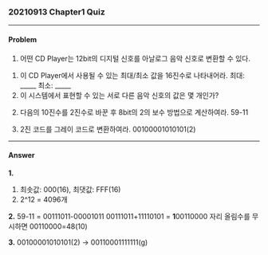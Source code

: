 ### 20210913 Chapter1 Quiz
--------------------------
#### Problem

1. 어떤 CD Player는 12bit의 디지털 신호를 아날로그 음악 신호로 변환할 수 있다.
1) 이 CD Player에서 사용될 수 있는 최대/최소 값을 16진수로 나타내어라.
최대: _____ 최소: _____
2) 이 시스템에서 표현할 수 있는 서로 다른 음악 신호의 값은 몇 개인가?

2. 다음의 10진수를 2진수로 바꾼 후 8bit의 2의 보수 방법으로 계산하여라.
59-11

3. 2진 코드를 그레이 코드로 변환하여라.
00100001010101(2)
--------------------------
#### Answer

**1.**
1) 최솟값: 000(16), 최댓값: FFF(16)
2) 2^12 = 4096개

**2.**
59-11 = 00111011-00001011
00111011+11110101 = **1**00110000
자리 올림수를 무시하면 00110000=48(10)

**3.**
00100001010101(2) -> 00110001111111(g)